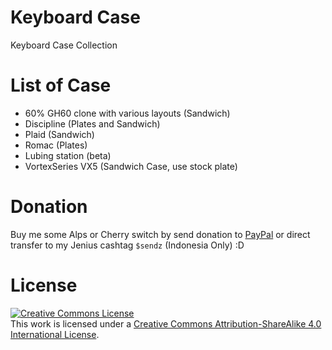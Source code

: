 # Keyboard Case
Keyboard Case Collection

# List of Case
* 60% GH60 clone with various layouts (Sandwich)
* Discipline (Plates and Sandwich)
* Plaid (Sandwich)
* Romac (Plates)
* Lubing station (beta)
* VortexSeries VX5 (Sandwich Case, use stock plate)

# Donation
Buy me some Alps or Cherry switch by send donation to [PayPal](https://paypal.me/sendysuryana) or direct transfer to my Jenius cashtag `$sendz` (Indonesia Only) :D

# License
[![Creative Commons License](https://i.creativecommons.org/l/by-sa/4.0/88x31.png)](http://creativecommons.org/licenses/by-sa/4.0/)  
This work is licensed under a [Creative Commons Attribution-ShareAlike 4.0 International License](http://creativecommons.org/licenses/by-sa/4.0/).
